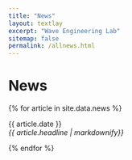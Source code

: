 ```yaml
---
title: "News"
layout: textlay
excerpt: "Wave Engineering Lab"
sitemap: false
permalink: /allnews.html
---
```


# News

{% for article in site.data.news %}
<p>{{ article.date }} <br>
<em>{{ article.headline | markdownify}}</em></p>
{% endfor %}
